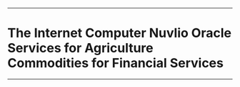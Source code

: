 ***

# The Internet Computer Nuvlio Oracle Services for Agriculture Commodities for Financial Services

***